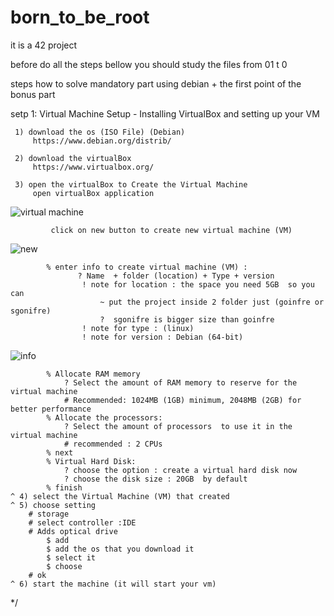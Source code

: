 # born_to_be_root
it is a 42 project

before do all the steps bellow you should study the files from 01 t 0

steps how to solve mandatory part using debian + the first point of the bonus part

setp 1: Virtual Machine Setup - Installing VirtualBox and setting up your VM

     1) download the os (ISO File) (Debian)
         https://www.debian.org/distrib/ 
        
     2) download the virtualBox 
         https://www.virtualbox.org/
        
     3) open the virtualBox to Create the Virtual Machine
         open virtualBox application
![virtual machine](https://github.com/user-attachments/assets/30239b3e-daaf-48c7-a228-cdae61d32cac)

             click on new button to create new virtual machine (VM)
![new](https://github.com/user-attachments/assets/3970fa34-ab04-4729-86c8-76708dd3d8f5)

            % enter info to create virtual machine (VM) : 
                   ? Name  + folder (location) + Type + version
                    ! note for location : the space you need 5GB  so you can 
                        ~ put the project inside 2 folder just (goinfre or sgonifre)
                        ?  sgonifre is bigger size than goinfre 
                    ! note for type : (linux)
                    ! note for version : Debian (64-bit)
                    
![info](https://github.com/user-attachments/assets/6869153a-c63e-4e9f-b4ba-90e2e9d49f51)



                    
            % Allocate RAM memory
                ? Select the amount of RAM memory to reserve for the virtual machine
                # Recommended: 1024MB (1GB) minimum, 2048MB (2GB) for better performance
            % Allocate the processors:
                ? Select the amount of processors  to use it in the virtual machine  
                # recommended : 2 CPUs
            % next
            % Virtual Hard Disk:
                ? choose the option : create a virtual hard disk now 
                ? choose the disk size : 20GB  by default
            % finish
    ^ 4) select the Virtual Machine (VM) that created 
    ^ 5) choose setting
        # storage 
        # select controller :IDE
        # Adds optical drive
            $ add 
            $ add the os that you download it 
            $ select it 
            $ choose
        # ok  
    ^ 6) start the machine (it will start your vm)
*/

